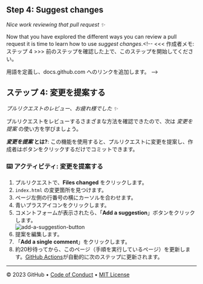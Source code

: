 

<!--
  <<< Author notes: Step 4 >>>
  Start this step by acknowledging the previous step.
  Define terms and link to docs.github.com.
-->

## Step 4: Suggest changes

_Nice work reviewing that pull request :sparkles:_

Now that you have explored the different ways you can review a pull request it is time to learn how to use _suggest changes_.<!--
<<< 作成者メモ: ステップ 4 >>>
前のステップを確認した上で、このステップを開始してください。

用語を定義し、docs.github.com へのリンクを追加します。
-->

## ステップ 4: 変更を提案する

_プルリクエストのレビュー、お疲れ様でした :sparkles:_

プルリクエストをレビューするさまざまな方法を確認できたので、次は _変更を提案_ の使い方を学びましょう。

**_変更を提案_ とは?**: この機能を使用すると、プルリクエストに変更を提案し、作成者はボタンをクリックするだけでコミットできます。

### :keyboard: アクティビティ: 変更を提案する

1. プルリクエストで、**Files changed** をクリックします。
1. `index.html` の変更箇所を見つけます。
1. ページ左側の行番号の横にカーソルを合わせます。
1. 青いプラスアイコンをクリックします。
2. コメントフォームが表示されたら、「**Add a suggestion**」ボタンをクリックします。<br>
![add-a-suggestion-button](https://user-images.githubusercontent.com/97056108/184449714-61e8ee51-824a-48c1-9436-2dfd67f2c070.png)
1. 提案を編集します。
2. 「**Add a single comment**」をクリックします。
3. 約20秒待ってから、このページ（手順を実行しているページ）を更新します。[GitHub Actions](https://docs.github.com/en/actions)が自動的に次のステップに更新されます。

<footer>

<!--
  <<< Author notes: Footer >>>
  Add a link to get support, GitHub status page, code of conduct, license link.
-->

---

&copy; 2023 GitHub &bull; [Code of Conduct](https://www.contributor-covenant.org/version/2/1/code_of_conduct/code_of_conduct.md) &bull; [MIT License](https://gh.io/mit)

</footer>
